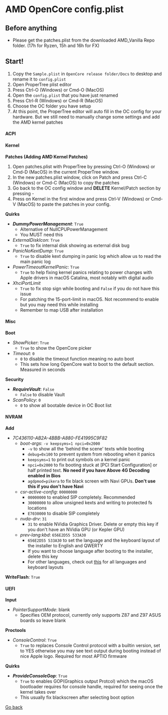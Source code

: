 # AMD OpenCore config.plist

## Before anything

* Please get the patches.plist from the downloaded AMD_Vanilla Repo folder. \(17h for Ryzen, 15h and 16h for FX\)

## Start!

1. Copy the `Sample.plist` in `OpenCore release folder/Docs` to desktop and rename it to `config.plist`
1. Open ProperTree plist editor
2. Press Ctrl-O \(Windows\) or Cmd-O \(MacOS\)
3. Open the `config.plist` that you have just renamed
2. Press Ctrl-R \(Windows\) or Cmd-R \(MacOS\)
3. Choose the OC folder you have setup
4. At this point, the ProperTree editor will auto fill in the OC config for your hardware. But we still need to manually change some settings and add the AMD kernel patches

<!-- tabs:start -->

#### **ACPI**

#### **Kernel**

**Patches (Adding AMD Kernel Patches)**

1. Open patches.plist with ProperTree by pressing Ctrl-O \(Windows\) or Cmd-D \(MacOS\) in the current ProperTree window.
2. In the new patches.plist window, click on Patch and press Ctrl-C \(Windows\) or Cmd-C \(MacOS\) to copy the patches
3. Go back to the OC config window and **DELETE** Kernel/Patch section by pressing -
4. Press on Kernel in the first window and press Ctrl-V \(Windows\) or Cmd-V \(MacOS\) to paste the patches in your config.

**Quirks**

- ***DummyPowerManagement***: `True`
    - Alternative of NullCPUPowerManagement
    - You MUST need this
- *ExternalDiskIcon*: `True`
    - `True` to fix internal disk showing as external disk bug
- *PanicNoKextDump*: `True`
    - `True` to disable kext dumping in panic log which allow us to read the main panic log
- *PowerTimeoutKernelPanic*: `True`
    - `True` to help fixing kernel panics relating to power changes with Apple drivers in macOS Catalina, most notably with digital audio
- *XhciPortLimit*
    - `True` to fix stop sign while booting and `False` if you do not have this issue
    - For patching the 15-port-limit in macOS. Not recommend to enable but you may need this while installing
    - Remember to map USB after installation

#### **Misc**

**Boot**
- *ShowPicker*: `True`
    -  `True` to show the OpenCore picker
- *Timeout*: `0`
    - `0` to disable the timeout function meaning no auto boot
    - This sets how long OpenCore wait to boot to the default section. Measured in seconds

**Security**
- ***RequireVault***: `False`
    - `False` to disable Vault
- *ScanPolicy*: `0`
    - `0` to show all bootable device in OC Boot list

#### **NVRAM**

**Add**
- *7C436110-AB2A-4BBB-A880-FE41995C9F82*
    - *boot-args*: `-v keepsyms=1 npci=0x2000`
        - `-v` to show all the 'behind the scene' texts while booting
        - `debug=0x100` to prevent system from rebooting when it panics
        - `keepsyms=1` to print out symbols on a kernel panic
        - `npci=0x2000` to fix booting stuck at \[PCI Start Configuration\] or half printed text. **No need if you have Above 4G Decoding enabled in Bios**
        - `agdpmod=pikera` to fix black screen with Navi GPUs. **Don't use this if you don't have Navi**
    - *csr-active-config*: `00000000`
        - `00000000` to enabled SIP completely. Recommended
        - `30000000` to allow unsigned kexts and writing to protected fs locations
        - `E7030000` to disable SIP completely
    - *nvda-drv*: `31`
        - `31` to enable NVidia Graphics Driver. Delete or empty this key if you don't have an NVidia GPU \(or Kepler GPU\)
    - *prev-lang:kbd*: `656E2D55 533A30`
        - `656E2D55 533A30` to set the language and the keyboard layout of the installer to English and QWERTY
        - If you want to choose language after booting to the installer, delete this key
        - For other languages, check out [this](https://github.com/acidanthera/OcSupportPkg/blob/master/Utilities/AppleKeyboardLayouts/AppleKeyboardLayouts.txt) for all languages and keyboard layouts

**WriteFlash**: `True`

#### **UEFI**

**Input**
- *PointerSupportMode*: blank
    - Specifies OEM protocol, currently only supports Z87 and Z97 ASUS boards so leave blank

**Proctools**
- *ConsoleControl*: `True`
    - `True` to replaces Console Control protocol with a builtin version, set to YES otherwise you may see text output during booting instead of nice Apple logo. Required for most APTIO firmware

**Quirks**
- ***ProvideConsoleGop***: `True`
    - `True` to enables GOP(Graphics output Protcol) which the macOS bootloader requires for console handle, required for seeing once the kernel takes over
    - This usually fix blackscreen after selecting boot option


<!-- tabs:end -->

<a href="#" onclick="window.history.back()">Go back</a>